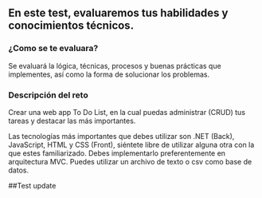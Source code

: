 ## En este test, evaluaremos tus habilidades y conocimientos técnicos.

### ¿Como se te evaluara?
Se evaluará la lógica, técnicas, procesos y buenas prácticas que implementes, así como la forma de solucionar los problemas.

### Descripción del reto
Crear una web app To Do List, en la cual puedas administrar (CRUD) tus tareas y destacar las más importantes.

Las tecnologías más importantes que debes utilizar son .NET (Back), JavaScript, HTML y CSS (Front), siéntete libre de utilizar alguna otra con la que estes familiarizado.
Debes implementarlo preferentemente en arquitectura MVC.
Puedes utilizar un archivo de texto o csv como base de datos.


##Test update